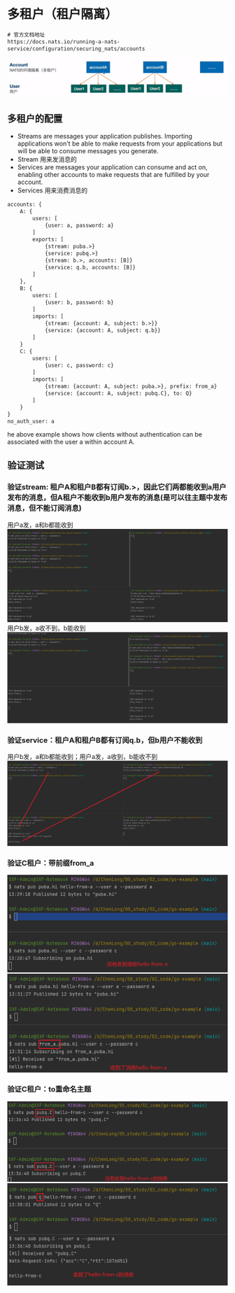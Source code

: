 # 多租户（租户隔离）

```
# 官方文档地址
https://docs.nats.io/running-a-nats-service/configuration/securing_nats/accounts
```
![img.png](img.png)

## 多租户的配置
- Streams are messages your application publishes. Importing applications won't be able to make requests from your applications but will be able to consume messages you generate.
- Stream 用来发消息的
- Services are messages your application can consume and act on, enabling other accounts to make requests that are fulfilled by your account.
- Services 用来消费消息的
```
accounts: {
    A: {
        users: [
            {user: a, password: a}
        ]
        exports: [
            {stream: puba.>}
            {service: pubq.>}
            {stream: b.>, accounts: [B]}
            {service: q.b, accounts: [B]}
        ]
    },
    B: {
        users: [
            {user: b, password: b}
        ]
        imports: [
            {stream: {account: A, subject: b.>}}
            {service: {account: A, subject: q.b}}
        ]
    }
    C: {
        users: [
            {user: c, password: c}
        ]
        imports: [
            {stream: {account: A, subject: puba.>}, prefix: from_a}
            {service: {account: A, subject: pubq.C}, to: Q}
        ]
    }
}
no_auth_user: a
```
he above example shows how clients without authentication can be associated with the user a within account A.

## 验证测试
### 验证stream: 租户A和租户B都有订阅b.>，因此它们两都能收到a用户发布的消息，但A租户不能收到b用户发布的消息(是可以往主题中发布消息，但不能订阅消息)
用户a发，a和b都能收到
![img_1.png](img_1.png)
用户b发，a收不到，b能收到
![img_2.png](img_2.png)

### 验证service：租户A和租户B都有订阅q.b，但b用户不能收到
用户b发，a和b都能收到；用户a发，a收到，b能收不到
![img_3.png](img_3.png)

### 验证C租户：带前缀from_a
![img_4.png](img_4.png)
![img_5.png](img_5.png)

### 验证C租户：to重命名主题
![img_6.png](img_6.png)
![img_7.png](img_7.png)